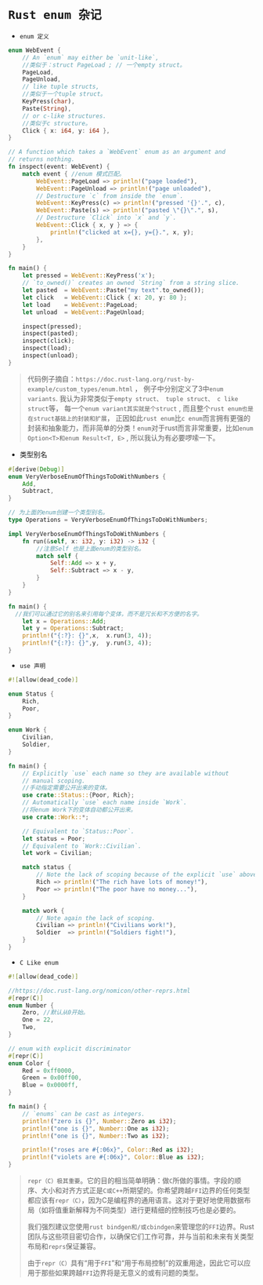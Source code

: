# 							`Rust enum 杂记`

- `enum 定义`

```rust
enum WebEvent {
    // An `enum` may either be `unit-like`,
    //类似于：struct PageLoad ; // 一个empty struct。
    PageLoad,
    PageUnload,
    // like tuple structs,
    //类似于一个tuple struct。
    KeyPress(char),
    Paste(String),
    // or c-like structures.
    //类似于c structure。
    Click { x: i64, y: i64 },
}

// A function which takes a `WebEvent` enum as an argument and
// returns nothing.
fn inspect(event: WebEvent) {
    match event { //enum 模式匹配。
        WebEvent::PageLoad => println!("page loaded"),
        WebEvent::PageUnload => println!("page unloaded"),
        // Destructure `c` from inside the `enum`.
        WebEvent::KeyPress(c) => println!("pressed '{}'.", c),
        WebEvent::Paste(s) => println!("pasted \"{}\".", s),
        // Destructure `Click` into `x` and `y`.
        WebEvent::Click { x, y } => {
            println!("clicked at x={}, y={}.", x, y);
        },
    }
}

fn main() {
    let pressed = WebEvent::KeyPress('x');
    // `to_owned()` creates an owned `String` from a string slice.
    let pasted  = WebEvent::Paste("my text".to_owned());
    let click   = WebEvent::Click { x: 20, y: 80 };
    let load    = WebEvent::PageLoad;
    let unload  = WebEvent::PageUnload;

    inspect(pressed);
    inspect(pasted);
    inspect(click);
    inspect(load);
    inspect(unload);
}
```

> 代码例子摘自：`https://doc.rust-lang.org/rust-by-example/custom_types/enum.html` ， 例子中分别定义了3中`enum variants`.   我认为非常类似于`empty struct、 tuple struct、 c like struct`等， 每一个`enum variant其实就是个struct` , 而且整个`rust enum也是在struct基础上的封装和扩展`， 正因如此`rust enum`比`c enum`而言拥有更强的封装和抽象能力，而非简单的分类！`enum`对于rust而言非常重要，比如`enum Option<T>和enum Result<T, E>` , 所以我认为有必要啰嗦一下。



- 类型别名

```rust
#[derive(Debug)]
enum VeryVerboseEnumOfThingsToDoWithNumbers {
    Add,
    Subtract,
}

// 为上面的enum创建一个类型别名。
type Operations = VeryVerboseEnumOfThingsToDoWithNumbers;

impl VeryVerboseEnumOfThingsToDoWithNumbers {
    fn run(&self, x: i32, y: i32) -> i32 {
        //注意Self 也是上面enum的类型别名。
        match self {
            Self::Add => x + y,
            Self::Subtract => x - y,
        }
    }
}

fn main() {
  //我们可以通过它的别名来引用每个变体，而不是冗长和不方便的名字。
    let x = Operations::Add;
    let y = Operations::Subtract;
    println!("{:?}: {}",x,  x.run(3, 4));
    println!("{:?}: {}",y,  y.run(3, 4));
}

```



- `use 声明`

```rust
#![allow(dead_code)]

enum Status {
    Rich,
    Poor,
}

enum Work {
    Civilian,
    Soldier,
}

fn main() {
    // Explicitly `use` each name so they are available without
    // manual scoping.
    //手动指定需要公开出来的变体。
    use crate::Status::{Poor, Rich};
    // Automatically `use` each name inside `Work`.
    //将enum Work下的变体自动都公开出来。
    use crate::Work::*;

    // Equivalent to `Status::Poor`.
    let status = Poor;
    // Equivalent to `Work::Civilian`.
    let work = Civilian;

    match status {
        // Note the lack of scoping because of the explicit `use` above.
        Rich => println!("The rich have lots of money!"),
        Poor => println!("The poor have no money..."),
    }

    match work {
        // Note again the lack of scoping.
        Civilian => println!("Civilians work!"),
        Soldier  => println!("Soldiers fight!"),
    }
}
```



- `C Like enum`

```rust
#![allow(dead_code)]

//https://doc.rust-lang.org/nomicon/other-reprs.html
#[repr(C)]
enum Number {
    Zero, //默认从0开始。
    One = 22,
    Two,
}

// enum with explicit discriminator
#[repr(C)]
enum Color {
    Red = 0xff0000,
    Green = 0x00ff00,
    Blue = 0x0000ff,
}

fn main() {
    // `enums` can be cast as integers.
    println!("zero is {}", Number::Zero as i32);
    println!("one is {}", Number::One as i32);
    println!("one is {}", Number::Two as i32);

    println!("roses are #{:06x}", Color::Red as i32);
    println!("violets are #{:06x}", Color::Blue as i32);
}

```

> `repr（C）极其重要`。它的目的相当简单明确：做`C`所做的事情。字段的顺序、大小和对齐方式正是`C或C++`所期望的。你希望跨越`FFI`边界的任何类型都应该有`repr（C）`，因为C是编程界的通用语言。这对于更好地使用数据布局（如将值重新解释为不同类型）进行更精细的控制技巧也是必要的。
>
> 我们强烈建议您使用`rust bindgen和/或cbindgen`来管理您的`FFI`边界。Rust团队与这些项目密切合作，以确保它们工作可靠，并与当前和未来有关类型布局和`reprs`保证兼容。
>
> 由于`repr（C）`具有“用于`FFI`”和“用于布局控制”的双重用途，因此它可以应用于那些如果跨越`FFI`边界将是无意义的或有问题的类型。



